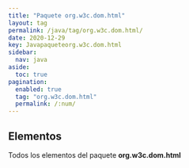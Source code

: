```yaml
---
title: "Paquete org.w3c.dom.html"
layout: tag
permalink: /java/tag/org.w3c.dom.html/
date: 2020-12-29
key: Javapaqueteorg.w3c.dom.html
sidebar: 
  nav: java
aside: 
  toc: true
pagination: 
  enabled: true
  tag: "org.w3c.dom.html"
  permalink: /:num/
---
```


<h2>Elementos</h2>
Todos los elementos del paquete <strong>org.w3c.dom.html</strong>

